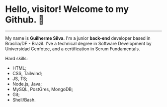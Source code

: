 # Hello, visitor! Welcome to my Github. :wave:
***

My name is **Guilherme Silva**. I'm a junior **back-end** developer based in Brasília/DF - Brazil. I've a technical degree in Software Development by Universidad Cenfotec, and a certification in Scrum Fundamentals. 

Hard skills:
- HTML;
- CSS, Tailwind;
- JS, TS;
- Node.js, Java;
- MySQL, PostGres, MongoDB; 
- Git;
- Shell/Bash. 

